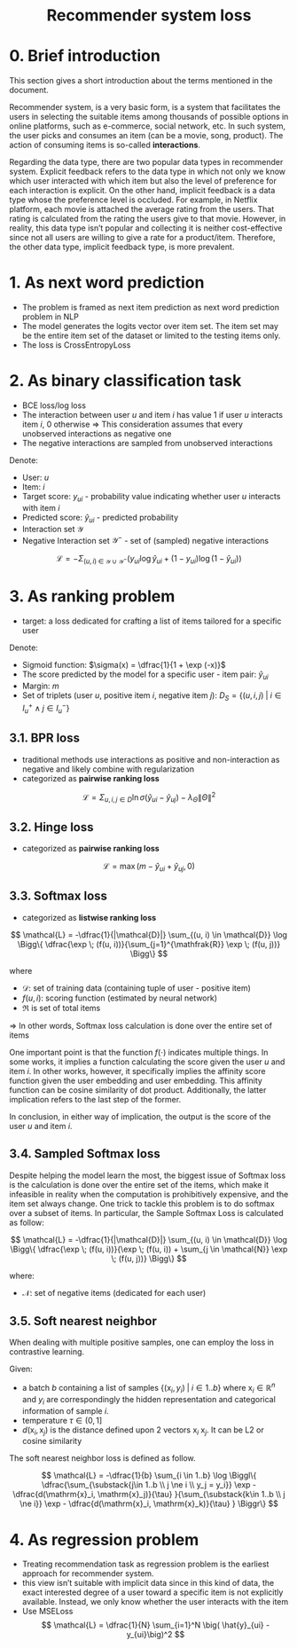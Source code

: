 <center> <h1>Recommender system loss</h1> </center>

# 0. Brief introduction

This section gives a short introduction about the terms mentioned in the document.

Recommender system, is a very basic form, is a system that facilitates the users in selecting the suitable items among thousands of possible options in online platforms, such as e-commerce, social network, etc. In such system, the user picks and consumes an item (can be a movie, song, product). The action of consuming items is so-called **interactions**.

Regarding the data type, there are two popular data types in recommender system. Explicit feedback refers to the data type in which not only we know which user interacted with which item but also the level of preference for each interaction is explicit. On the other hand, implicit feedback is a data type whose the preference level is occluded. For example, in Netflix platform, each movie is attached the average rating from the users. That rating is calculated from the rating the users give to that movie. However, in reality, this data type isn’t popular and collecting it is neither cost-effective since not all users are willing to give a rate for a product/item. Therefore, the other data type, implicit feedback type, is more prevalent.

# 1. As next word prediction

- The problem is framed as next item prediction as next word prediction problem in NLP
- The model generates the logits vector over item set. The item set may be the entire item set of the dataset or limited to the testing items only.
- The loss is CrossEntropyLoss

# 2. As binary classification task

- BCE loss/log loss
- The interaction between user $u$ and item $i$ has value 1 if user $u$ interacts item $i$, 0 otherwise ⇒ This consideration assumes that every unobserved interactions as negative one
- The negative interactions are sampled from unobserved interactions

Denote:

- User: $u$
- Item: $i$
- Target score: $y_{ui}$ - probability value indicating whether user $u$ interacts with item $i$
- Predicted score: $\hat{y}_{ui}$ - predicted probability
- Interaction set $\mathcal{Y}$
- Negative Interaction set $\mathcal{Y}^-$ - set of (sampled) negative interactions

$$
\mathcal{L} = - \Sigma_{(u, i) \; \in \; \mathcal{Y} \; \cup \; \mathcal{Y}^- } \Big( y_{ui} \log \hat{y}_{ui} + (1 - y_{ui}) \log (1 - \hat{y}_{ui}) \Big)
$$

# 3. As ranking problem

- target: a loss dedicated for crafting a list of items tailored for a specific user

Denote:

- Sigmoid function: $\sigma(x) = \dfrac{1}{1 + \exp (-x)}$
- The score predicted by the model for a specific user - item pair: $\hat{y}_{ui}$
- Margin: $m$
- Set of triplets (user $u$, positive item $i$, negative item $j$): $D_S = \bigl\{ (u, i, j) \; \vert \; i \in I_u^+ \land j \in I_u^-  \bigr\}$

## 3.1. BPR loss

- traditional methods use interactions as positive and non-interaction as negative and likely combine with regularization
- categorized as **pairwise ranking loss**

$$
\mathcal{L} = \Sigma_{u, i, j \in D} \ln \sigma(\hat{y}_{ui} - \hat{y}_{uj}) - \lambda_{\Theta} \lVert \Theta \rVert^2
$$

## 3.2. Hinge loss

- categorized as **pairwise ranking loss**

$$
\mathcal{L} = \max \big( m - \hat{y}_{ui} + \hat{y}_{uj}, 0 \big)
$$

## 3.3. Softmax loss

- categorized as **listwise ranking loss**

$$
\mathcal{L} = -\dfrac{1}{|\mathcal{D}|} \sum_{(u, i) \in \mathcal{D}} \log \Bigg\{ \dfrac{\exp \; (f(u, i))}{\sum_{j=1}^{\mathfrak{R}} \exp \; (f(u, j))} \Bigg\}
$$

where

- $\mathcal{D}$: set of training data (containing tuple of user - positive item)
- $f(u, i)$: scoring function (estimated by neural network)
- $\mathfrak{R}$ is set of total items

⇒ In other words, Softmax loss calculation is done over the entire set of items

One important point is that the function $f(\cdot)$ indicates multiple things. In some works, it implies a function calculating the score given the user $u$ and item $i$. In other works, however, it specifically implies the affinity score function given the user embedding and user embedding. This affinity function can be cosine similarity of dot product. Additionally, the latter implication refers to the last step of the former.

In conclusion, in either way of implication, the output is the score of the user $u$ and item $i$.

## 3.4. Sampled Softmax loss

Despite helping the model learn the most, the biggest issue of Softmax loss is the calculation is done over the entire set of the items, which make it infeasible in reality when the computation is prohibitively expensive, and the item set always change. One trick to tackle this problem is to do softmax over a subset of items. In particular, the Sample Softmax Loss is calculated as follow:

$$
\mathcal{L} = -\dfrac{1}{|\mathcal{D}|} \sum_{(u, i) \in \mathcal{D}} \log \Bigg\{ \dfrac{\exp \; (f(u, i))}{\exp \; (f(u, i)) + \sum_{j \in \mathcal{N}} \exp \; (f(u, j))} \Bigg\}
$$

where:

- $\mathcal{N}$: set of negative items (dedicated for each user)

## 3.5. Soft nearest neighbor

When dealing with multiple positive samples, one can employ the loss in contrastive learning.

Given:

- a batch $b$ containing a list of samples $\{(\mathrm{x}_i, y_i) \; | \; i \in 1..b \}$ where $\mathrm{x}_i \in \mathbb{R}^n$ and $y_i$ are correspondingly the hidden representation and categorical information of sample $i$.
- temperature $\tau \in (0, 1]$
- $d(\mathrm{x}_i, \mathrm{x}_j)$ is the distance defined upon 2 vectors $\mathrm{x}_i$ $\mathrm{x}_j$. It can be L2 or cosine similarity

The soft nearest neighbor loss is defined as follow.

$$
\mathcal{L} = -\dfrac{1}{b} \sum_{i \in 1..b} \log \Biggl\{ \dfrac{\sum_{\substack{j\in 1..b \\ j \ne i \\ y_j = y_i}} \exp - \dfrac{d(\mathrm{x}_i, \mathrm{x}_j)}{\tau} }{\sum_{\substack{k\in 1..b \\ j \ne i}} \exp - \dfrac{d(\mathrm{x}_i, \mathrm{x}_k)}{\tau} } \Biggr\}
$$

# 4. As regression problem

- Treating recommendation task as regression problem is the earliest approach for recommender system.
- this view isn’t suitable with implicit data since in this kind of data, the exact interested degree of a user toward a specific item is not explicitly available. Instead, we only know whether the user interacts with the item
- Use MSELoss
$$
\mathcal{L} = \dfrac{1}{N} \sum_{i=1}^N \big( \hat{y}_{ui} - y_{ui}\big)^2
$$